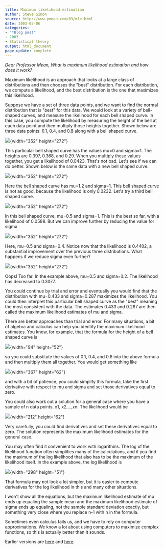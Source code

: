 ```yaml
---
title: Maximum likelihood estimation
author: Steve Simon
source: http://www.pmean.com/03/mle.html
date: 2003-05-06
categories:
- "*Blog post"
- 2003
- Statistical theory
output: html_document
page_update: complete
---
```

*Dear Professor Mean, What is maximum likelihood estimation and how does
it work?*

Maximum likelihood is an approach that looks at a large class of
distributions and then chooses the "best" distribution. For each
distribution, we compute a likelihood, and the best distribution is the
one that maximizes this likelihood.

Suppose we have a set of three data points, and we want to find the
normal distribution that is "best" for this data. We would look at a
variety of bell-shaped curves, and measure the likelihood for each bell
shaped curve. In this case, you compute the likelihood by measuring the
height of the bell at each data point and then multiply those heights
together. Shown below are three data points: 0.1, 0.4, and 0.8 along
with a bell shaped curve.

![](http://www.pmean.com/new-images/03/mle1a.gif){width="352" height="272"}

This particular bell shaped curve has the values mu=0 and sigma=1. The
heights are 0.397, 0.368, and 0.29. When you multiply these values
together, you get a likelihood of 0.0423. That's not bad. Let's see if
we can do better. Shown below is the same data with a new bell shaped
curve.

![](http://www.pmean.com/new-images/03/mle2a.gif){width="352" height="272"}

Here the bell shaped curve has mu=1.2 and sigma=1. This bell shaped
curve is not as good, because the likelihood is only 0.0232. Let's try
a third bell shaped curve.

![](http://www.pmean.com/new-images/03/mle3a.gif){width="352" height="272"}

In this bell shaped curve, mu=0.5 and sigma=1. This is the best so far,
with a likelihood of 0.0588. But we can improve further by reducing the
value for sigma.

![](http://www.pmean.com/new-images/03/mle4a.gif){width="352" height="272"}

Here, mu=0.5 and sigma=0.4. Notice now that the likelihood is 0.4402, a
substantial improvement over the previous three distributions. What
happens if we reduce sigma even further?

![](http://www.pmean.com/new-images/03/mle5a.gif){width="352" height="272"}

Oops! Too far. In the example above, mu=0.5 and sigma=0.2. The
likelihood has decreased to 0.3077.

You could continue by trial and error and eventually you would find that
the distribution with mu=0.433 and sigma=0.287 maximizes the likelihood.
You could then interpret this particular bell shaped curve as the
"best" meaning the most consistent with the data. The estimates 0.433
and 0.287 are then called the maximum likelihood estimates of mu and
sigma.

There are better approaches than trial and error. For many situations, a
bit of algebra and calculus can help you identify the maximum likelihood
estimates. You know, for example, that the formula for the height of a
bell shaped curve is

![](http://www.pmean.com/new-images/03/mle6.gif){width="94" height="52"}

so you could substitute the values of 0.1, 0.4, and 0.8 into the above
formula and then multiply them all together. You would get something
like

![](http://www.pmean.com/new-images/03/mle7.gif){width="367" height="62"}

and with a bit of patience, you could simplify this formula, take the
first derivative with respect to mu and sigma and set those derivatives
equal to zero.

You could also work out a solution for a general case where you have a
sample of n data points, x1, x2,...,xn. The likelihood would be

![](http://www.pmean.com/new-images/03/mle8.gif){width="212" height="62"}

Very carefully, you could find derivatives and set these derivatives
equal to zero. The solution represents the maximum likelihood estimates
for the general case.

You may often find it convenient to work with logarithms. The log of the
likelihood function often simplifies many of the calculations, and if
you find the maximum of the log likelihood that also has to be the
maximum of the likelihood itself. In the example above, the log
likelihood is

![](images/mle9.gif){width="298" height="51"}

That formula may not look a lot simpler, but it is easier to compute
derivatives for the log likelihood in this and many other situations.

I won't show all the equations, but the maximum likelihood estimate of
mu ends up equaling the sample mean and the maximum likelihood estimate
of sigma ends up equaling, not the sample standard deviation exactly,
but something very close where you replace n-1 with n in the formula.

Sometimes even calculus fails us, and we have to rely on computer
approximations. We know a lot about using computers to maximize complex
functions, so this is actually better than it sounds.


Earlier versions are [here][sim1] and [here][sim2].

[sim1]: http://www.pmean.com/03/mle.html
[sim2]: http://new.pmean.com/mle/

